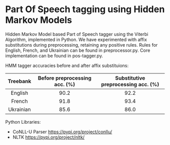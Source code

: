 # Part Of Speech tagging using Hidden Markov Models

Hidden Markov Model based Part of Speech tagger using the Viterbi Algorithm, implemented in Python. We have experimented with affix substitutions during preprocessing, retaining any positive rules. Rules for English, French, and Ukrainian can be found in preprocessor.py. Core implementation can be found in pos-tagger.py.

HMM tagger accuracies before and after affix substituions:

| Treebank | Before preprocessing acc. (%) | Substitutive preprocessing acc. (%) |
| :---:     |    :----:   |      :---: |
| English | 90.2 | 92.2 |
| French | 91.8 | 93.4 |
| Ukrainian | 85.6 | 86.0 |


Python Libraries:
- CoNLL-U Parser https://pypi.org/project/conllu/
- NLTK https://pypi.org/project/nltk/
